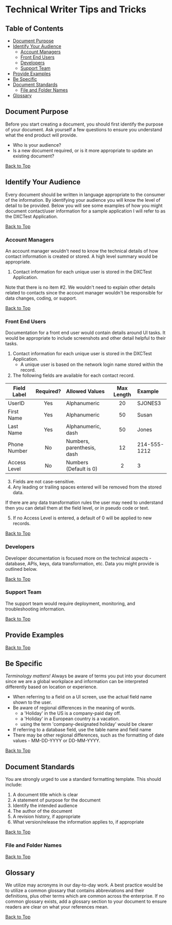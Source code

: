 # Technical Writer Tips and Tricks

## Table of Contents
- [Document Purpose](#document-purpose)
- [Identify Your Audience](#identify-your-audience)
   - [Account Managers](#account-managers)
   - [Front End Users](#front-end-users)
   - [Developers](#developers)
   - [Support Team](#support-team)
 - [Provide Examples](#provide-examples)
 - [Be Specific](#be-specific)
 - [Document Standards](#document-standards)
   - [File and Folder Names](#file-and-folder-names)
 - [Glossary](#glossary)

## Document Purpose

Before you start creating a document, you should first identify the purpose of your document.  Ask yourself a few questions to ensure you understand what the end product will provide.

  * Who is your audience?
  * Is a new document required, or is it more appropriate to update an existing document?
  
  [Back to Top](#top)

## Identify Your Audience

Every document should be written in language appropriate to the consumer of the information.  By identifying your audience you will know the level of detail to be provided.  Below you will see some examples of how you might document contact/user information for a sample application I will refer to as the DXCTest Application.

[Back to Top](#top)

### Account Managers

An account manager wouldn't need to know the technical details of how contact information is created or stored.  A high level summary would be appropriate.
1.  Contact information for each unique user is stored in the DXCTest Application.

Note that there is no item #2.  We wouldn't need to explain other details related to contacts since the account manager wouldn't be responsible for data changes, coding, or support.

[Back to Top](#top)

### Front End Users

Documentation for a front end user would contain details around UI tasks.  It would be appropriate to include screenshots and other detail helpful to their tasks.
1.  Contact information for each unique user is stored in the DXCTest Application.  
       * A unique user is based on the network login name stored within the record.
2.  The following fields are available for each contact record.

|   Field Label   |   Required?  |  Allowed Values  | Max Length|   Example     |
|-----------------|:------------:|:-----------------|:---------:|:-------------|
|UserID| Yes| Alphanumeric|20|SJONES3|
| First Name  | Yes| Alphanumeric|50| Susan| 
|Last Name| Yes | Alphanumeric, dash|50| Jones|
|Phone Number| No| Numbers, parenthesis, dash|12| 214-555-1212|
|Access Level| No| Numbers (Default is 0)|2| 3|

3.  Fields are not case-sensitive.
4. Any leading or trailing spaces entered will be removed from the stored data.

If there are any data transformation rules the user may need to understand then you can detail them at the field level, or in pseudo code or text.

5.  If no Access Level is entered, a default of 0 will be applied to new records.

[Back to Top](#top)

### Developers

Developer documentation is focused more on the technical aspects - database, APIs, keys, data transformation, etc.  Data you might provide is outlined below.

[Back to Top](#top)

### Support Team

The support team would require deployment, monitoring, and troubleshooting information.

[Back to Top](#top)

## Provide Examples


   
   
[Back to Top](#top)

## Be Specific

*Terminology matters!*  Always be aware of terms you put into your document since we are a global workplace and information can be interpreted differently based on location or experience. 
   * When referring to a field on a UI screen, use the actual field name shown to the user.
   * Be aware of regional differences in the meaning of words.
       * a 'Holiday' in the US is a company-paid day off.
       * a 'Holiday' in a European country is a vacation.
       * using the term 'company-designated holiday' would be clearer
   * If referring to a database field, use the table name and field name
   * There may be other regional differences, such as the formatting of date values - MM-DD-YYYY or DD-MM-YYYY.

[Back to Top](#top)

## Document Standards

You are strongly urged to use a standard formatting template.  This should include:
1.  A document title which is clear
2.  A statement of purpose for the document
3.  Identify the intended audience
4.  The author of the document
5.  A revision history, if appropriate
6.  What version/release the information applies to, if appropriate

[Back to Top](#top)

### File and Folder Names

[Back to Top](#top)

## Glossary

We utilize may acronyms in our day-to-day work.  A best practice would be to utilize a common glossary that contains abbreviations and their definitions, plus other terms which are common across the enterprise.  If no common glossary exists, add a glossary section to your document to ensure readers are clear on what your references mean.  

[Back to Top](#top)
